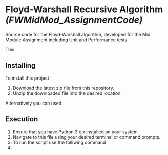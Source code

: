 # Floyd-Warshall Recursive Algorithm _(FWMidMod_AssignmentCode)_

Source code for the Floyd-Warshall algorithm, developed for the Mid Module Assignment including Unit and Performance tests.

This 

## Installing

To install this project 

1) Download the latest zip file from this repository.
2) Unzip the downloaded file into the desired location.

Alternatively you can used

## Execution

1) Ensure that you have Python 3.x.x installed on your system.
2) Navigate to this file using your desired terminal or command prompts.
3) To run the script use the folliwing command
4) 
